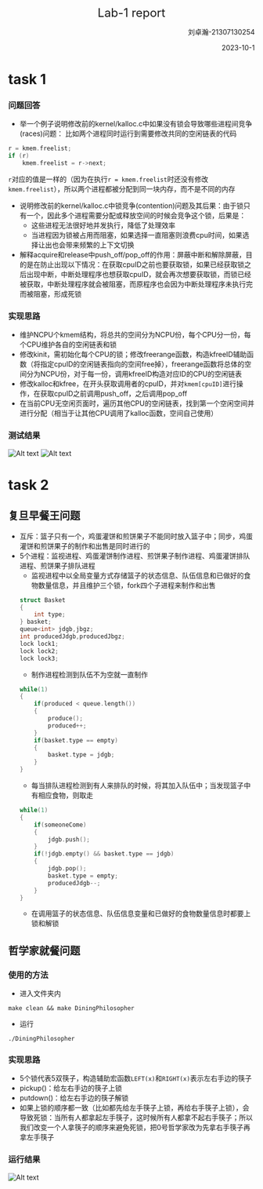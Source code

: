 <center><font size=5>Lab-1 report</font></center>
<p align='right'>刘卓瀚-21307130254</p>
<p align='right'>2023-10-1</p>

# task 1
### 问题回答
- 举一个例子说明修改前的kernel/kalloc.c中如果没有锁会导致哪些进程间竞争(races)问题：
比如两个进程同时运行到需要修改共同的空闲链表的代码
```c
r = kmem.freelist;
if (r)
    kmem.freelist = r->next;
```
`r`对应的值是一样的（因为在执行`r = kmem.freelist`时还没有修改`kmem.freelist`），所以两个进程都被分配到同一块内存，而不是不同的内存
- 说明修改前的kernel/kalloc.c中锁竞争(contention)问题及其后果：由于锁只有一个，因此多个进程需要分配或释放空间的时候会竞争这个锁，后果是：
    - 这些进程无法很好地并发执行，降低了处理效率
    - 当进程因为锁被占用而阻塞，如果选择一直阻塞则浪费cpu时间，如果选择让出也会带来频繁的上下文切换
- 解释acquire和release中push_off/pop_off的作用：屏蔽中断和解除屏蔽，目的是在防止出现以下情况：在获取cpuID之前也要获取锁，如果已经获取锁之后出现中断，中断处理程序也想获取cpuID，就会再次想要获取锁，而锁已经被获取，中断处理程序就会被阻塞，而原程序也会因为中断处理程序未执行完而被阻塞，形成死锁
### 实现思路
- 维护NCPU个kmem结构，将总共的空间分为NCPU份，每个CPU分一份，每个CPU维护各自的空闲链表和锁
- 修改kinit，需初始化每个CPU的锁；修改freerange函数，构造kfreeID辅助函数（将指定cpuID的空闲链表指向的空间free掉），freerange函数将总体的空间分为NCPU份，对于每一份，调用kfreeID构造对应ID的CPU的空闲链表
- 修改kalloc和kfree，在开头获取调用者的cpuID，并对`kmem[cpuID]`进行操作，在获取cpuID之前调用push_off，之后调用pop_off
- 在当前CPU无空闲页面时，遍历其他CPU的空闲链表，找到第一个空闲空间并进行分配（相当于让其他CPU调用了kalloc函数，空间自己使用）
### 测试结果
![Alt text](image.png)
![Alt text](image-1.png)

# task 2
## 复旦早餐王问题
- 互斥：篮子只有一个，鸡蛋灌饼和煎饼果子不能同时放入篮子中；同步，鸡蛋灌饼和煎饼果子的制作和出售是同时进行的
- 5个进程：监视进程、鸡蛋灌饼制作进程、煎饼果子制作进程、鸡蛋灌饼排队进程、煎饼果子排队进程
    - 监视进程中以全局变量方式存储篮子的状态信息、队伍信息和已做好的食物数量信息，并且维护三个锁，fork四个子进程来制作和出售
    ```c
    struct Basket
    {
        int type;
    } basket;
    queue<int> jdgb,jbgz;
    int producedJdgb,producedJbgz;
    lock lock1;
    lock lock2;
    lock lock3;
    ```
    - 制作进程检测到队伍不为空就一直制作
    ```c
    while(1)
    {
        if(produced < queue.length())
        {
            produce();
            produced++;
        }
        if(basket.type == empty)
        {
            basket.type = jdgb;
        }
    }
    ```
    - 每当排队进程检测到有人来排队的时候，将其加入队伍中；当发现篮子中有相应食物，则取走
    ```c
    while(1)
    {
        if(someoneCome)
        {
            jdgb.push();
        }
        if(!jdgb.empty() && basket.type == jdgb)
        {
            jdgb.pop();
            basket.type = empty;
            producedJdgb--;
        }
    }
    ```
    - 在调用篮子的状态信息、队伍信息变量和已做好的食物数量信息时都要上锁和解锁

## 哲学家就餐问题
### 使用的方法
- 进入文件夹内
```shell
make clean && make DiningPhilosopher
```
- 运行
```
./DiningPhilosopher
```
### 实现思路
- 5个锁代表5双筷子，构造辅助宏函数`LEFT(x)`和`RIGHT(x)`表示左右手边的筷子
- pickup()：给左右手边的筷子上锁
- putdown()：给左右手边的筷子解锁
- 如果上锁的顺序都一致（比如都先给左手筷子上锁，再给右手筷子上锁），会导致死锁：当所有人都拿起左手筷子，这时候所有人都拿不起右手筷子；所以我们改变一个人拿筷子的顺序来避免死锁，把0号哲学家改为先拿右手筷子再拿左手筷子
### 运行结果
![Alt text](image-2.png)